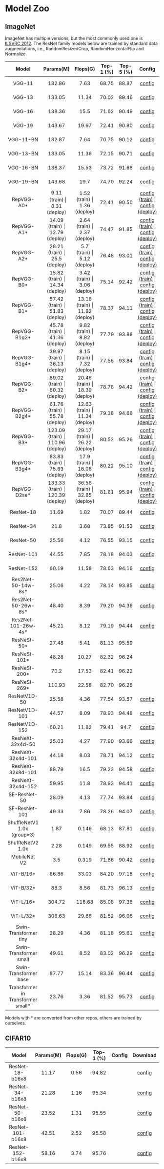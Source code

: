 # Model Zoo

## ImageNet

ImageNet has multiple versions, but the most commonly used one is [ILSVRC 2012](http://www.image-net.org/challenges/LSVRC/2012/).
The ResNet family models below are trained by standard data augmentations, i.e., RandomResizedCrop, RandomHorizontalFlip and Normalize.

|         Model         | Params(M) | Flops(G) | Top-1 (%) | Top-5 (%) | Config | Download |
|:---------------------:|:---------:|:--------:|:---------:|:---------:|:---------:|:--------:|
| VGG-11 | 132.86 | 7.63 | 68.75 | 88.87 | [config](https://github.com/open-mmlab/mmclassification/blob/master/configs/vgg/vgg11_b32x8_imagenet.py) | [model](https://download.openmmlab.com/mmclassification/v0/vgg/vgg11_batch256_imagenet_20210208-4271cd6c.pth) &#124; [log](https://download.openmmlab.com/mmclassification/v0/vgg/vgg11_batch256_imagenet_20210208-4271cd6c.log.json) |
| VGG-13 | 133.05 | 11.34 | 70.02 | 89.46 | [config](https://github.com/open-mmlab/mmclassification/blob/master/configs/vgg/vgg13_b32x8_imagenet.py) | [model](https://download.openmmlab.com/mmclassification/v0/vgg/vgg13_batch256_imagenet_20210208-4d1d6080.pth) &#124; [log](https://download.openmmlab.com/mmclassification/v0/vgg/vgg13_batch256_imagenet_20210208-4d1d6080.log.json) |
| VGG-16 | 138.36 | 15.5 | 71.62 | 90.49 | [config](https://github.com/open-mmlab/mmclassification/blob/master/configs/vgg/vgg16_b32x8_imagenet.py) | [model](https://download.openmmlab.com/mmclassification/v0/vgg/vgg16_batch256_imagenet_20210208-db26f1a5.pth) &#124; [log](https://download.openmmlab.com/mmclassification/v0/vgg/vgg16_batch256_imagenet_20210208-db26f1a5.log.json) |
| VGG-19 | 143.67 | 19.67 | 72.41 | 90.80 | [config](https://github.com/open-mmlab/mmclassification/blob/master/configs/vgg/vgg19_b32x8_imagenet.py) | [model](https://download.openmmlab.com/mmclassification/v0/vgg/vgg19_batch256_imagenet_20210208-e6920e4a.pth) &#124; [log](https://download.openmmlab.com/mmclassification/v0/vgg/vgg19_batch256_imagenet_20210208-e6920e4a.log.json)|
| VGG-11-BN | 132.87 | 7.64 | 70.75 | 90.12 | [config](https://github.com/open-mmlab/mmclassification/blob/master/configs/vgg/vgg11bn_b32x8_imagenet.py) | [model](https://download.openmmlab.com/mmclassification/v0/vgg/vgg11_bn_batch256_imagenet_20210207-f244902c.pth) &#124; [log](https://download.openmmlab.com/mmclassification/v0/vgg/vgg11_bn_batch256_imagenet_20210207-f244902c.log.json) |
| VGG-13-BN | 133.05 | 11.36 | 72.15 | 90.71 | [config](https://github.com/open-mmlab/mmclassification/blob/master/configs/vgg/vgg13bn_b32x8_imagenet.py) | [model](https://download.openmmlab.com/mmclassification/v0/vgg/vgg13_bn_batch256_imagenet_20210207-1a8b7864.pth) &#124; [log](https://download.openmmlab.com/mmclassification/v0/vgg/vgg13_bn_batch256_imagenet_20210207-1a8b7864.log.json) |
| VGG-16-BN | 138.37 | 15.53 | 73.72 | 91.68 | [config](https://github.com/open-mmlab/mmclassification/blob/master/configs/vgg/vgg16_b32x8_imagenet.py) | [model](https://download.openmmlab.com/mmclassification/v0/vgg/vgg16_bn_batch256_imagenet_20210208-7e55cd29.pth) &#124; [log](https://download.openmmlab.com/mmclassification/v0/vgg/vgg16_bn_batch256_imagenet_20210208-7e55cd29.log.json) |
| VGG-19-BN | 143.68 | 19.7 | 74.70 | 92.24 | [config](https://github.com/open-mmlab/mmclassification/blob/master/configs/vgg/vgg19bn_b32x8_imagenet.py) | [model](https://download.openmmlab.com/mmclassification/v0/vgg/vgg19_bn_batch256_imagenet_20210208-da620c4f.pth) &#124; [log](https://download.openmmlab.com/mmclassification/v0/vgg/vgg19_bn_batch256_imagenet_20210208-da620c4f.log.json)|
|  RepVGG-A0\*  |   9.11（train) &#124; 8.31 (deploy)   |  1.52 (train) &#124; 1.36 (deploy)  |   72.41   |   90.50   | [config (train)](https://github.com/open-mmlab/mmclassification/blob/master/configs/repvgg/repvgg-A0_4xb64-coslr-120e_in1k.py) &#124; [config (deploy)](https://github.com/open-mmlab/mmclassification/blob/master/configs/repvgg/deploy/repvgg-A0_deploy_4xb64-coslr-120e_in1k.py) | [model](https://download.openmmlab.com/mmclassification/v0/repvgg/repvgg-A0_3rdparty_4xb64-coslr-120e_in1k_20210909-883ab98c.pth)  &#124; [log]() |
|  RepVGG-A1\*  |  14.09 (train) &#124; 12.79 (deploy)  |  2.64 (train) &#124; 2.37 (deploy)  |   74.47   |   91.85   | [config (train)](https://github.com/open-mmlab/mmclassification/blob/master/configs/repvgg/repvgg-A1_4xb64-coslr-120e_in1k.py) &#124; [config (deploy)](https://github.com/open-mmlab/mmclassification/blob/master/configs/repvgg/deploy/repvgg-A1_deploy_4xb64-coslr-120e_in1k.py) | [model](https://download.openmmlab.com/mmclassification/v0/repvgg/repvgg-A1_3rdparty_4xb64-coslr-120e_in1k_20210909-24003a24.pth)  &#124; [log]() |
|  RepVGG-A2\*  |  28.21 (train) &#124; 25.5 (deploy)   |  5.7 (train)  &#124; 5.12 (deploy)  |   76.48   |   93.01   | [config (train)](https://github.com/open-mmlab/mmclassification/blob/master/configs/repvgg/repvgg-A2_4xb64-coslr-120e_in1k.py) &#124; [config (deploy)](https://github.com/open-mmlab/mmclassification/blob/master/configs/repvgg/deploy/repvgg-A2_deploy_4xb64-coslr-120e_in1k.py) | [model](https://download.openmmlab.com/mmclassification/v0/repvgg/repvgg-A2_3rdparty_4xb64-coslr-120e_in1k_20210909-97d7695a.pth)  &#124; [log]()  |
|  RepVGG-B0\*  |  15.82 (train) &#124; 14.34 (deploy)  |  3.42 (train) &#124; 3.06 (deploy)  |   75.14   |   92.42   | [config (train)](https://github.com/open-mmlab/mmclassification/blob/master/configs/repvgg/repvgg-B0_4xb64-coslr-120e_in1k.py) &#124; [config (deploy)](https://github.com/open-mmlab/mmclassification/blob/master/configs/repvgg/deploy/repvgg-B0_deploy_4xb64-coslr-120e_in1k.py) | [model](https://download.openmmlab.com/mmclassification/v0/repvgg/repvgg-B0_3rdparty_4xb64-coslr-120e_in1k_20210909-446375f4.pth)  &#124; [log]() |
|  RepVGG-B1\*  |  57.42 (train) &#124; 51.83 (deploy)  | 13.16 (train) &#124; 11.82 (deploy) |   78.37   |   94.11  | [config (train)](https://github.com/open-mmlab/mmclassification/blob/master/configs/repvgg/repvgg-B1_4xb64-coslr-120e_in1k.py) &#124; [config (deploy)](https://github.com/open-mmlab/mmclassification/blob/master/configs/repvgg/deploy/repvgg-B1_deploy_4xb64-coslr-120e_in1k.py) | [model](https://download.openmmlab.com/mmclassification/v0/repvgg/repvgg-B1_3rdparty_4xb64-coslr-120e_in1k_20210909-750cdf67.pth)  &#124; [log]() |
| RepVGG-B1g2\* |  45.78 (train) &#124; 41.36 (deploy)  |  9.82 (train) &#124; 8.82 (deploy)  |   77.79   |   93.88   | [config (train)](https://github.com/open-mmlab/mmclassification/blob/master/configs/repvgg/repvgg-B1g2_4xb64-coslr-120e_in1k.py) &#124; [config (deploy)](https://github.com/open-mmlab/mmclassification/blob/master/configs/repvgg/deploy/repvgg-B1g2_deploy_4xb64-coslr-120e_in1k.py) | [model](https://download.openmmlab.com/mmclassification/v0/repvgg/repvgg-B1g2_3rdparty_4xb64-coslr-120e_in1k_20210909-344f6422.pth)  &#124; [log]() |
| RepVGG-B1g4\* |  39.97 (train) &#124; 36.13 (deploy)  |  8.15 (train) &#124; 7.32 (deploy)  |   77.58   |   93.84   | [config (train)](https://github.com/open-mmlab/mmclassification/blob/master/configs/repvgg/repvgg-B1g4_4xb64-coslr-120e_in1k.py) &#124; [config (deploy)](https://github.com/open-mmlab/mmclassification/blob/master/configs/repvgg/deploy/repvgg-B1g4_deploy_4xb64-coslr-120e_in1k.py) | [model](https://download.openmmlab.com/mmclassification/v0/repvgg/repvgg-B1g4_3rdparty_4xb64-coslr-120e_in1k_20210909-d4c1a642.pth)  &#124; [log]() |
|  RepVGG-B2\*  |  89.02 (train) &#124; 80.32 (deploy)  | 20.46 (train) &#124; 18.39 (deploy) |   78.78   |   94.42   | [config (train)](https://github.com/open-mmlab/mmclassification/blob/master/configs/repvgg/repvgg-B2_4xb64-coslr-120e_in1k.py) &#124; [config (deploy)](https://github.com/open-mmlab/mmclassification/blob/master/configs/repvgg/deploy/repvgg-B2_deploy_4xb64-coslr-120e_in1k.py) | [model](https://download.openmmlab.com/mmclassification/v0/repvgg/repvgg-B2_3rdparty_4xb64-coslr-120e_in1k_20210909-bd6b937c.pth)  &#124; [log]() |
| RepVGG-B2g4\* |  61.76 (train) &#124; 55.78 (deploy)  | 12.63 (train) &#124; 11.34 (deploy) |   79.38   |   94.68   | [config (train)](https://github.com/open-mmlab/mmclassification/blob/master/configs/repvgg/repvgg-B2g4_4xb64-autoaug-lbs-mixup-coslr-200e_in1k.py) &#124; [config (deploy)](https://github.com/open-mmlab/mmclassification/blob/master/configs/repvgg/deploy/repvgg-B2g4_deploy_4xb64-autoaug-lbs-mixup-coslr-200e_in1k.py) | [model](https://download.openmmlab.com/mmclassification/v0/repvgg/repvgg-B2g4_3rdparty_4xb64-autoaug-lbs-mixup-coslr-200e_in1k_20210909-7b7955f0.pth)  &#124; [log]() |
|  RepVGG-B3\*  | 123.09 (train) &#124; 110.96 (deploy) | 29.17 (train) &#124; 26.22 (deploy) |   80.52   |   95.26   | [config (train)](https://github.com/open-mmlab/mmclassification/blob/master/configs/repvgg/repvgg-B3_4xb64-autoaug-lbs-mixup-coslr-200e_in1k.py) &#124; [config (deploy)](https://github.com/open-mmlab/mmclassification/blob/master/configs/repvgg/deploy/repvgg-B3_deploy_4xb64-autoaug-lbs-mixup-coslr-200e_in1k.py) | [model](https://download.openmmlab.com/mmclassification/v0/repvgg/repvgg-B3_3rdparty_4xb64-autoaug-lbs-mixup-coslr-200e_in1k_20210909-dda968bf.pth)  &#124; [log]() |
| RepVGG-B3g4\* |  83.83 (train) &#124; 75.63 (deploy)  | 17.9 (train) &#124; 16.08 (deploy)  |   80.22   |   95.10   | [config (train)](https://github.com/open-mmlab/mmclassification/blob/master/configs/repvgg/repvgg-B3g4_4xb64-autoaug-lbs-mixup-coslr-200e_in1k.py) &#124; [config (deploy)](https://github.com/open-mmlab/mmclassification/blob/master/configs/repvgg/deploy/repvgg-B3g4_deploy_4xb64-autoaug-lbs-mixup-coslr-200e_in1k.py) | [model](https://download.openmmlab.com/mmclassification/v0/repvgg/repvgg-B3g4_3rdparty_4xb64-autoaug-lbs-mixup-coslr-200e_in1k_20210909-4e54846a.pth)  &#124; [log]() |
| RepVGG-D2se\* |  133.33 (train) &#124; 120.39 (deploy)  | 36.56 (train) &#124; 32.85 (deploy)  |   81.81   |   95.94   | [config (train)](https://github.com/open-mmlab/mmclassification/blob/master/configs/repvgg/repvgg-D2se_4xb64-autoaug-lbs-mixup-coslr-200e_in1k.py) &#124; [config (deploy)](https://github.com/open-mmlab/mmclassification/blob/master/configs/repvgg/deploy/repvgg-D2se_deploy_4xb64-autoaug-lbs-mixup-coslr-200e_in1k.py) | [model](https://download.openmmlab.com/mmclassification/v0/repvgg/repvgg-D2se_3rdparty_4xb64-autoaug-lbs-mixup-coslr-200e_in1k_20210909-cf3139b7.pth)  &#124; [log]() |
| ResNet-18             | 11.69     | 1.82     | 70.07 | 89.44 | [config](https://github.com/open-mmlab/mmclassification/blob/master/configs/resnet/resnet18_b32x8_imagenet.py) | [model](https://download.openmmlab.com/mmclassification/v0/resnet/resnet18_batch256_imagenet_20200708-34ab8f90.pth) &#124; [log](https://download.openmmlab.com/mmclassification/v0/resnet/resnet18_batch256_imagenet_20200708-34ab8f90.log.json) |
| ResNet-34             | 21.8      | 3.68     | 73.85 | 91.53 | [config](https://github.com/open-mmlab/mmclassification/blob/master/configs/resnet/resnet34_b32x8_imagenet.py) | [model](https://download.openmmlab.com/mmclassification/v0/resnet/resnet34_batch256_imagenet_20200708-32ffb4f7.pth) &#124; [log](https://download.openmmlab.com/mmclassification/v0/resnet/resnet34_batch256_imagenet_20200708-32ffb4f7.log.json) |
| ResNet-50             | 25.56     | 4.12     | 76.55 | 93.15 | [config](https://github.com/open-mmlab/mmclassification/blob/master/configs/resnet/resnet50_b32x8_imagenet.py) | [model](https://download.openmmlab.com/mmclassification/v0/resnet/resnet50_batch256_imagenet_20200708-cfb998bf.pth) &#124; [log](https://download.openmmlab.com/mmclassification/v0/resnet/resnet50_batch256_imagenet_20200708-cfb998bf.log.json) |
| ResNet-101            | 44.55     | 7.85     | 78.18 | 94.03 | [config](https://github.com/open-mmlab/mmclassification/blob/master/configs/resnet/resnet101_b32x8_imagenet.py) | [model](https://download.openmmlab.com/mmclassification/v0/resnet/resnet101_batch256_imagenet_20200708-753f3608.pth) &#124; [log](https://download.openmmlab.com/mmclassification/v0/resnet/resnet101_batch256_imagenet_20200708-753f3608.log.json) |
| ResNet-152            | 60.19     | 11.58    | 78.63 | 94.16 | [config](https://github.com/open-mmlab/mmclassification/blob/master/configs/resnet/resnet152_b32x8_imagenet.py) | [model](https://download.openmmlab.com/mmclassification/v0/resnet/resnet152_batch256_imagenet_20200708-ec25b1f9.pth) &#124; [log](https://download.openmmlab.com/mmclassification/v0/resnet/resnet152_batch256_imagenet_20200708-ec25b1f9.log.json) |
| Res2Net-50-14w-8s\*   |   25.06   |   4.22   | 78.14 | 93.85 | [config](https://github.com/open-mmlab/mmclassification/blob/master/configs/res2net/res2net50-w14-s8_8xb32_in1k.py) | [model](https://download.openmmlab.com/mmclassification/v0/res2net/res2net50-w14-s8_3rdparty_8xb32_in1k_20210927-bc967bf1.pth)  &#124; [log]()|
| Res2Net-50-26w-8s\*   |   48.40   |   8.39   | 79.20 | 94.36 | [config](https://github.com/open-mmlab/mmclassification/blob/master/configs/res2net/res2net50-w26-s8_8xb32_in1k.py) | [model](https://download.openmmlab.com/mmclassification/v0/res2net/res2net50-w26-s8_3rdparty_8xb32_in1k_20210927-f547a94b.pth)  &#124; [log]()|
| Res2Net-101-26w-4s\*  |   45.21   |   8.12   | 79.19 | 94.44 | [config](https://github.com/open-mmlab/mmclassification/blob/master/configs/res2net/res2net101-w26-s4_8xb32_in1k.py) | [model](https://download.openmmlab.com/mmclassification/v0/res2net/res2net101-w26-s4_3rdparty_8xb32_in1k_20210927-870b6c36.pth)  &#124; [log]()|
| ResNeSt-50*           | 27.48     | 5.41     | 81.13 | 95.59 |  | [model](https://download.openmmlab.com/mmclassification/v0/resnest/resnest50_imagenet_converted-1ebf0afe.pth) &#124; [log]() |
| ResNeSt-101*          | 48.28     | 10.27    | 82.32 | 96.24 |  | [model](https://download.openmmlab.com/mmclassification/v0/resnest/resnest101_imagenet_converted-032caa52.pth) &#124; [log]() |
| ResNeSt-200*          | 70.2      | 17.53    | 82.41 | 96.22 |  | [model](https://download.openmmlab.com/mmclassification/v0/resnest/resnest200_imagenet_converted-581a60f2.pth) &#124; [log]() |
| ResNeSt-269*          | 110.93    | 22.58    | 82.70 | 96.28 |  | [model](https://download.openmmlab.com/mmclassification/v0/resnest/resnest269_imagenet_converted-59930960.pth) &#124; [log]() |
| ResNetV1D-50          | 25.58     | 4.36     | 77.54  | 93.57 | [config](https://github.com/open-mmlab/mmclassification/blob/master/configs/resnet/resnetv1d50_b32x8_imagenet.py) | [model](https://download.openmmlab.com/mmclassification/v0/resnet/resnetv1d50_b32x8_imagenet_20210531-db14775a.pth) &#124; [log](https://download.openmmlab.com/mmclassification/v0/resnet/resnetv1d50_b32x8_imagenet_20210531-db14775a.log.json) |
| ResNetV1D-101         | 44.57     | 8.09     | 78.93 | 94.48 | [config](https://github.com/open-mmlab/mmclassification/blob/master/configs/resnet/resnetv1d101_b32x8_imagenet.py) | [model](https://download.openmmlab.com/mmclassification/v0/resnet/resnetv1d101_b32x8_imagenet_20210531-6e13bcd3.pth) &#124; [log](https://download.openmmlab.com/mmclassification/v0/resnet/resnetv1d101_b32x8_imagenet_20210531-6e13bcd3.log.json) |
| ResNetV1D-152         | 60.21     | 11.82    | 79.41 | 94.7 | [config](https://github.com/open-mmlab/mmclassification/blob/master/configs/resnet/resnetv1d152_b32x8_imagenet.py) | [model](https://download.openmmlab.com/mmclassification/v0/resnet/resnetv1d152_b32x8_imagenet_20210531-278cf22a.pth) &#124; [log](https://download.openmmlab.com/mmclassification/v0/resnet/resnetv1d152_b32x8_imagenet_20210531-278cf22a.log.json) |
| ResNeXt-32x4d-50      | 25.03     | 4.27     | 77.90 | 93.66 | [config](https://github.com/open-mmlab/mmclassification/blob/master/configs/resnext/resnext50_32x4d_b32x8_imagenet.py) | [model](https://download.openmmlab.com/mmclassification/v0/resnext/resnext50_32x4d_b32x8_imagenet_20210429-56066e27.pth) &#124; [log](https://download.openmmlab.com/mmclassification/v0/resnext/resnext50_32x4d_b32x8_imagenet_20210429-56066e27.log.json) |
| ResNeXt-32x4d-101     | 44.18     | 8.03     | 78.71  | 94.12 | [config](https://github.com/open-mmlab/mmclassification/blob/master/configs/resnext/resnext101_32x4d_b32x8_imagenet.py) | [model](https://download.openmmlab.com/mmclassification/v0/resnext/resnext101_32x4d_b32x8_imagenet_20210506-e0fa3dd5.pth) &#124; [log](https://download.openmmlab.com/mmclassification/v0/resnext/resnext101_32x4d_b32x8_imagenet_20210506-e0fa3dd5.log.json) |
| ResNeXt-32x8d-101     | 88.79     | 16.5     | 79.23 | 94.58 | [config](https://github.com/open-mmlab/mmclassification/blob/master/configs/resnext/resnext101_32x8d_b32x8_imagenet.py) | [model](https://download.openmmlab.com/mmclassification/v0/resnext/resnext101_32x8d_b32x8_imagenet_20210506-23a247d5.pth) &#124; [log](https://download.openmmlab.com/mmclassification/v0/resnext/resnext101_32x8d_b32x8_imagenet_20210506-23a247d5.log.json) |
| ResNeXt-32x4d-152     | 59.95     | 11.8     | 78.93 | 94.41 | [config](https://github.com/open-mmlab/mmclassification/blob/master/configs/resnext/resnext152_32x4d_b32x8_imagenet.py) | [model](https://download.openmmlab.com/mmclassification/v0/resnext/resnext152_32x4d_b32x8_imagenet_20210524-927787be.pth) &#124; [log](https://download.openmmlab.com/mmclassification/v0/resnext/resnext152_32x4d_b32x8_imagenet_20210524-927787be.log.json) |
| SE-ResNet-50          | 28.09     | 4.13     | 77.74 | 93.84 | [config](https://github.com/open-mmlab/mmclassification/blob/master/configs/seresnet/seresnet50_b32x8_imagenet.py) | [model](https://download.openmmlab.com/mmclassification/v0/se-resnet/se-resnet50_batch256_imagenet_20200804-ae206104.pth) &#124; [log](https://download.openmmlab.com/mmclassification/v0/se-resnet/se-resnet50_batch256_imagenet_20200708-657b3c36.log.json) |
| SE-ResNet-101         | 49.33     | 7.86     | 78.26 | 94.07 | [config](https://github.com/open-mmlab/mmclassification/blob/master/configs/seresnet/seresnet101_b32x8_imagenet.py) | [model](https://download.openmmlab.com/mmclassification/v0/se-resnet/se-resnet101_batch256_imagenet_20200804-ba5b51d4.pth) &#124; [log](https://download.openmmlab.com/mmclassification/v0/se-resnet/se-resnet101_batch256_imagenet_20200708-038a4d04.log.json) |
| ShuffleNetV1 1.0x (group=3)   | 1.87      | 0.146    | 68.13 | 87.81 | [config](https://github.com/open-mmlab/mmclassification/blob/master/configs/shufflenet_v1/shufflenet_v1_1x_b64x16_linearlr_bn_nowd_imagenet.py) | [model](https://download.openmmlab.com/mmclassification/v0/shufflenet_v1/shufflenet_v1_batch1024_imagenet_20200804-5d6cec73.pth) &#124; [log](https://download.openmmlab.com/mmclassification/v0/shufflenet_v1/shufflenet_v1_batch1024_imagenet_20200804-5d6cec73.log.json) |
| ShuffleNetV2 1.0x     | 2.28      | 0.149    | 69.55 | 88.92 | [config](https://github.com/open-mmlab/mmclassification/blob/master/configs/shufflenet_v2/shufflenet_v2_1x_b64x16_linearlr_bn_nowd_imagenet.py) | [model](https://download.openmmlab.com/mmclassification/v0/shufflenet_v2/shufflenet_v2_batch1024_imagenet_20200812-5bf4721e.pth) &#124; [log](https://download.openmmlab.com/mmclassification/v0/shufflenet_v2/shufflenet_v2_batch1024_imagenet_20200804-8860eec9.log.json) |
| MobileNet V2          | 3.5       | 0.319    | 71.86 | 90.42 | [config](https://github.com/open-mmlab/mmclassification/blob/master/configs/mobilenet_v2/mobilenet_v2_b32x8_imagenet.py) | [model](https://download.openmmlab.com/mmclassification/v0/mobilenet_v2/mobilenet_v2_batch256_imagenet_20200708-3b2dc3af.pth) &#124; [log](https://download.openmmlab.com/mmclassification/v0/mobilenet_v2/mobilenet_v2_batch256_imagenet_20200708-3b2dc3af.log.json) |
| ViT-B/16*             | 86.86     | 33.03    | 84.20 | 97.18 | [config](https://github.com/open-mmlab/mmclassification/blob/master/configs/vision_transformer/vit_base_patch16_384_finetune_imagenet.py) | [model](https://download.openmmlab.com/mmclassification/v0/vit/vit_base_patch16_384.pth) &#124; [log]() |
| ViT-B/32*             | 88.3      | 8.56     | 81.73 | 96.13 | [config](https://github.com/open-mmlab/mmclassification/blob/master/configs/vision_transformer/vit_base_patch32_384_finetune_imagenet.py) | [model](https://download.openmmlab.com/mmclassification/v0/vit/vit_base_patch32_384.pth) &#124; [log]() |
| ViT-L/16*             | 304.72    | 116.68   | 85.08 | 97.38 | [config](https://github.com/open-mmlab/mmclassification/blob/master/configs/vision_transformer/vit_large_patch16_384_finetune_imagenet.py) | [model](https://download.openmmlab.com/mmclassification/v0/vit/vit_large_patch16_384.pth)  &#124; [log]() |
| ViT-L/32*             | 306.63    | 29.66    | 81.52 | 96.06 | [config](https://github.com/open-mmlab/mmclassification/blob/master/configs/vision_transformer/vit_large_patch32_384_finetune_imagenet.py) | [model](https://download.openmmlab.com/mmclassification/v0/vit/vit_large_patch32_384.pth)  &#124; [log]() |
| Swin-Transformer tiny |   28.29   |   4.36   | 81.18 | 95.61 | [config](https://github.com/open-mmlab/mmclassification/blob/master/configs/swin_transformer/swin_tiny_224_b16x64_300e_imagenet.py) | [model](https://download.openmmlab.com/mmclassification/v0/swin-transformer/swin_tiny_224_b16x64_300e_imagenet_20210616_090925-66df6be6.pth)  &#124; [log](https://download.openmmlab.com/mmclassification/v0/swin-transformer/swin_tiny_224_b16x64_300e_imagenet_20210616_090925.log.json)|
| Swin-Transformer small|   49.61   |   8.52   | 83.02 | 96.29 | [config](https://github.com/open-mmlab/mmclassification/blob/master/configs/swin_transformer/swin_small_224_b16x64_300e_imagenet.py) | [model](https://download.openmmlab.com/mmclassification/v0/swin-transformer/swin_small_224_b16x64_300e_imagenet_20210615_110219-7f9d988b.pth)  &#124; [log](https://download.openmmlab.com/mmclassification/v0/swin-transformer/swin_small_224_b16x64_300e_imagenet_20210615_110219.log.json)|
| Swin-Transformer base |   87.77   |  15.14   | 83.36 | 96.44 | [config](https://github.com/open-mmlab/mmclassification/blob/master/configs/swin_transformer/swin_base_224_b16x64_300e_imagenet.py) | [model](https://download.openmmlab.com/mmclassification/v0/swin-transformer/swin_base_224_b16x64_300e_imagenet_20210616_190742-93230b0d.pth)  &#124; [log](https://download.openmmlab.com/mmclassification/v0/swin-transformer/swin_base_224_b16x64_300e_imagenet_20210616_190742.log.json)|
| Transformer in Transformer small\* |   23.76  |  3.36 | 81.52 | 95.73 | [config](https://github.com/open-mmlab/mmclassification/blob/master/configs/tnt/tnt_s_patch16_224_evalonly_imagenet.py) | [model](https://download.openmmlab.com/mmclassification/v0/tnt/tnt-small-p16_3rdparty_in1k_20210903-c56ee7df.pth)  &#124; [log]()|

Models with * are converted from other repos, others are trained by ourselves.

## CIFAR10

|         Model         | Params(M) | Flops(G) | Top-1 (%) | Config | Download |
|:---------------------:|:---------:|:--------:|:---------:|:--------:|:--------:|
| ResNet-18-b16x8 | 11.17 | 0.56 | 94.82 | | [config](https://github.com/open-mmlab/mmclassification/blob/master/configs/resnet/resnet18_b16x8_cifar10.py) | [model](https://download.openmmlab.com/mmclassification/v0/resnet/resnet18_b16x8_cifar10_20210528-bd6371c8.pth) &#124; [log](https://download.openmmlab.com/mmclassification/v0/resnet/resnet18_b16x8_cifar10_20210528-bd6371c8.log.json) |
| ResNet-34-b16x8 | 21.28 | 1.16 | 95.34 | | [config](https://github.com/open-mmlab/mmclassification/blob/master/configs/resnet/resnet34_b16x8_cifar10.py) | [model](https://download.openmmlab.com/mmclassification/v0/resnet/resnet34_b16x8_cifar10_20210528-a8aa36a6.pth) &#124; [log](https://download.openmmlab.com/mmclassification/v0/resnet/resnet34_b16x8_cifar10_20210528-a8aa36a6.log.json) |
| ResNet-50-b16x8 | 23.52 | 1.31 | 95.55 | | [config](https://github.com/open-mmlab/mmclassification/blob/master/configs/resnet/resnet50_b16x8_cifar10.py) | [model](https://download.openmmlab.com/mmclassification/v0/resnet/resnet50_b16x8_cifar10_20210528-f54bfad9.pth) &#124; [log](https://download.openmmlab.com/mmclassification/v0/resnet/resnet50_b16x8_cifar10_20210528-f54bfad9.log.json) |
| ResNet-101-b16x8 | 42.51 | 2.52 | 95.58 | | [config](https://github.com/open-mmlab/mmclassification/blob/master/configs/resnet/resnet101_b16x8_cifar10.py) | [model](https://download.openmmlab.com/mmclassification/v0/resnet/resnet101_b16x8_cifar10_20210528-2d29e936.pth) &#124; [log](https://download.openmmlab.com/mmclassification/v0/resnet/resnet101_b16x8_cifar10_20210528-2d29e936.log.json) |
| ResNet-152-b16x8 | 58.16 | 3.74 | 95.76 | | [config](https://github.com/open-mmlab/mmclassification/blob/master/configs/resnet/resnet152_b16x8_cifar10.py) | [model](https://download.openmmlab.com/mmclassification/v0/resnet/resnet152_b16x8_cifar10_20210528-3e8e9178.pth) &#124; [log](https://download.openmmlab.com/mmclassification/v0/resnet/resnet152_b16x8_cifar10_20210528-3e8e9178.log.json) |
